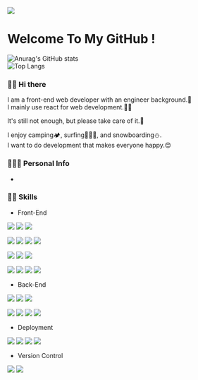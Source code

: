 <a href="https://instagram.com/seo.devv" target="_blank"><img src="https://img.shields.io/badge/Instagram-E4405F?style=flat-square&logo=Intagram&logoColor=white"/></a>
# Welcome To My GitHub !
![Anurag's GitHub stats](https://github-readme-stats.vercel.app/api?username=seodevv&show_icons=true&theme=tokyonight)
</br>
![Top Langs](https://github-readme-stats.vercel.app/api/top-langs/?username=seodevv&layout=compact&theme=tokyonight)


### 🖐🏻 Hi there
<span>I am a front-end web developer with an engineer background.🚀</br>
I mainly use react for web development.💪🏻</span>

<span>It's still not enough, but please take care of it.🫡</span>

<span>I enjoy camping🏕️, surfing🏄🏻‍♂️, and snowboarding⛄.</br>
I want to do development that makes everyone happy.😊</span>

### 🙋🏻‍♂️ Personal Info
+ 

### 💪🏻 Skills
+ Front-End
<p>
  <img src="https://img.shields.io/badge/HTML5-E34F26?style=flat-square&logo=HTML5&logoColor=white"/>
  <img src="https://img.shields.io/badge/CSS3-1572B6?style=flat-square&logo=CSS3&logoColor=white"/>
  <img src="https://img.shields.io/badge/javascript-F7DF1E?style=flat-square&logo=javascript&logoColor=white"/>
</p>
<p>
  <img src="https://img.shields.io/badge/typescript-3178C6?style=flat-square&logo=typescript&logoColor=white"/>
  <img src="https://img.shields.io/badge/sass-CC6699?style=flat-square&logo=sass&logoColor=white"/>
  <img src="https://img.shields.io/badge/React-61DAFB?style=flat-square&logo=React&logoColor=white"/>
  <img src="https://img.shields.io/badge/reactquery-FF4154?style=flat-square&logo=reactquery&logoColor=white"/>
</p>
<p>
  <img src="https://img.shields.io/badge/redux-764ABC?style=flat-square&logo=redux&logoColor=white"/>
  <img src="https://img.shields.io/badge/reduxsaga-999999?style=flat-square&logo=reduxsaga&logoColor=white"/>
  <img src="https://img.shields.io/badge/jquery-0769ad?style=flat-square&logo=jquery&logoColor=white"/>
</p>
<p>
  <img src="https://img.shields.io/badge/bootstrap-7952B3?style=flat-square&logo=bootstrap&logoColor=white"/>
  <img src="https://img.shields.io/badge/mui-007fff?style=flat-square&logo=mui&logoColor=white"/>
  <img src="https://img.shields.io/badge/tailwindcss-06b6d4?style=flat-square&logo=tailwindcss&logoColor=white"/>
  <img src="https://img.shields.io/badge/fontawesome-528dd7?style=flat-square&logo=fontawesome&logoColor=white"/>
</p>

+ Back-End
<p>
  <img src="https://img.shields.io/badge/nodedotjs-339933?style=flat-square&logo=nodedotjs&logoColor=white"/>
  <img src="https://img.shields.io/badge/express-000000?style=flat-square&logo=express&logoColor=white"/>
  <img src="https://img.shields.io/badge/socketdotio-010101?style=flat-square&logo=socketdotio&logoColor=white"/>
</p>
<p>
  <img src="https://img.shields.io/badge/mariadb-003545?style=flat-square&logo=mariadb&logoColor=white"/>
  <img src="https://img.shields.io/badge/elastic-005571?style=flat-square&logo=elastic&logoColor=white"/>
  <img src="https://img.shields.io/badge/mongodb-47a248?style=flat-square&logo=mongodb&logoColor=white"/>
  <img src="https://img.shields.io/badge/firebase-ffca28?style=flat-square&logo=firebase&logoColor=white"/>
</p>

+ Deployment
<p>
  <img src="https://img.shields.io/badge/firebase-ffca28?style=flat-square&logo=firebase&logoColor=white"/>
  <img src="https://img.shields.io/badge/amazonaws-232f3e?style=flat-square&logo=amazonaws&logoColor=white"/>
  <img src="https://img.shields.io/badge/docker-2496ed?style=flat-square&logo=docker&logoColor=white"/>
  <img src="https://img.shields.io/badge/kubernetes-326ce5?style=flat-square&logo=kubernetes&logoColor=white"/>
</p>

+ Version Control
<p>
  <img src="https://img.shields.io/badge/git-f05032?style=flat-square&logo=git&logoColor=white"/>
  <img src="https://img.shields.io/badge/github-181717?style=flat-square&logo=github&logoColor=white"/>
</p>
